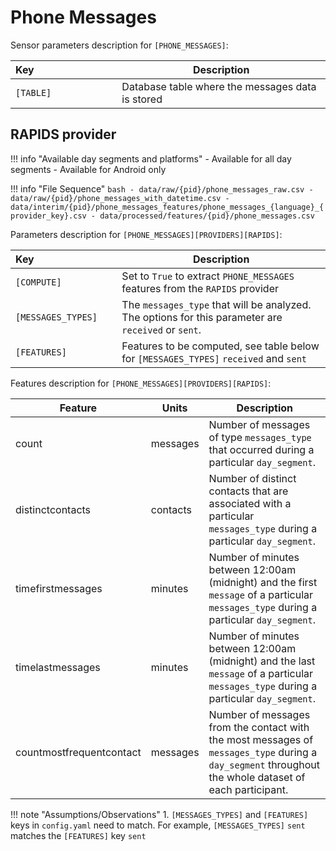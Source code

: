 # Phone Messages

Sensor parameters description for `[PHONE_MESSAGES]`:

|Key&nbsp;&nbsp;&nbsp;&nbsp;&nbsp;&nbsp;&nbsp;&nbsp;&nbsp;&nbsp;&nbsp;&nbsp;&nbsp;&nbsp;&nbsp;&nbsp;&nbsp;&nbsp;&nbsp;&nbsp;&nbsp;&nbsp;&nbsp;&nbsp;&nbsp;&nbsp;&nbsp;&nbsp;&nbsp;            | Description |
|----------------|-----------------------------------------------------------------------------------------------------------------------------------
|`[TABLE]`| Database table where the messages data is stored

## RAPIDS provider

!!! info "Available day segments and platforms"
    - Available for all day segments
    - Available for Android only

!!! info "File Sequence"
    ```bash
    - data/raw/{pid}/phone_messages_raw.csv
    - data/raw/{pid}/phone_messages_with_datetime.csv
    - data/interim/{pid}/phone_messages_features/phone_messages_{language}_{provider_key}.csv
    - data/processed/features/{pid}/phone_messages.csv
    ```


Parameters description for `[PHONE_MESSAGES][PROVIDERS][RAPIDS]`:

|Key&nbsp;&nbsp;&nbsp;&nbsp;&nbsp;&nbsp;&nbsp;&nbsp;&nbsp;&nbsp;&nbsp;&nbsp;&nbsp;&nbsp;&nbsp;&nbsp;&nbsp;&nbsp;&nbsp;&nbsp;&nbsp;&nbsp;&nbsp;&nbsp;&nbsp;&nbsp;&nbsp;&nbsp;&nbsp;            | Description |
|----------------|-----------------------------------------------------------------------------------------------------------------------------------
|`[COMPUTE]`| Set to `True` to extract `PHONE_MESSAGES` features from the `RAPIDS` provider|
|`[MESSAGES_TYPES]` |  The `messages_type` that will be analyzed. The options for this parameter are `received` or `sent`.
|`[FEATURES]` |         Features to be computed, see table below for `[MESSAGES_TYPES]` `received` and `sent`


Features description for `[PHONE_MESSAGES][PROVIDERS][RAPIDS]`:

|Feature                    |Units      |Description|
|-------------------------- |---------- |---------------------------|
|count                      |messages   |Number of messages of type `messages_type` that occurred during a particular `day_segment`.
|distinctcontacts           |contacts   |Number of distinct contacts that are associated with a particular `messages_type` during a particular `day_segment`.
|timefirstmessages          |minutes    |Number of minutes between 12:00am (midnight) and the first `message` of a particular `messages_type` during a particular `day_segment`.
|timelastmessages           |minutes    |Number of minutes between 12:00am (midnight) and the last `message` of a particular `messages_type` during a particular `day_segment`.
|countmostfrequentcontact   |messages   |Number of messages from the contact with the most messages of `messages_type` during a `day_segment` throughout the whole dataset of each participant.

!!! note "Assumptions/Observations"
    1. `[MESSAGES_TYPES]` and `[FEATURES]` keys in `config.yaml` need to match. For example, `[MESSAGES_TYPES]` `sent` matches the `[FEATURES]` key `sent`



